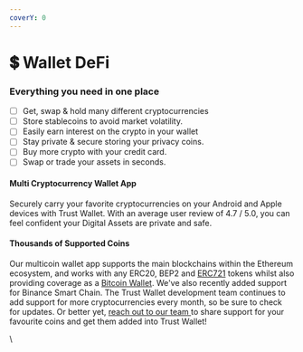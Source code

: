 ```yaml
---
coverY: 0
---
```


# 💲 Wallet DeFi

### Everything you need in one place

* [ ] Get, swap & hold many different cryptocurrencies
* [ ] Store stablecoins to avoid market volatility.
* [ ] Easily earn interest on the crypto in your wallet
* [ ] Stay private & secure storing your privacy coins.
* [ ] Buy more crypto with your credit card.
* [ ] Swap or trade your assets in seconds.

#### Multi Cryptocurrency Wallet App

Securely carry your favorite cryptocurrencies on your Android and Apple devices with Trust Wallet. With an average user review of 4.7 / 5.0, you can feel confident your Digital Assets are private and safe.

#### Thousands of Supported Coins

Our multicoin wallet app supports the main blockchains within the Ethereum ecosystem, and works with any ERC20, BEP2 and [ERC721](https://trustwallet.com/collectibles-wallet) tokens whilst also providing coverage as a [Bitcoin Wallet](https://trustwallet.com/bitcoin-wallet). We've also recently added support for Binance Smart Chain. The Trust Wallet development team continues to add support for more cryptocurrencies every month, so be sure to check for updates. Or better yet, [reach out to our team ](https://developer.trustwallet.com/wallet-core/newblockchain)to share support for your favourite coins and get them added into Trust Wallet!

\

